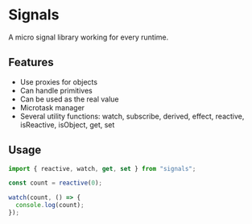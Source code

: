 # Signals

A micro signal library working for every runtime.


## Features

- Use proxies for objects
- Can handle primitives
- Can be used as the real value
- Microtask manager
- Several utility functions: watch, subscribe, derived, effect, reactive, isReactive, isObject, get, set

## Usage

```ts
import { reactive, watch, get, set } from "signals";

const count = reactive(0);

watch(count, () => {
  console.log(count);
});

```
